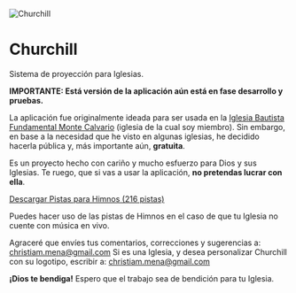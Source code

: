 ![Churchill](https://github.com/xtiam57/churchill/blob/86f41969389e802a7ce99dd2857cd5747047323a/public/cover.png)

# Churchill
Sistema de proyección para Iglesias.

**IMPORTANTE: Está versión de la aplicación aún está en fase desarrollo y pruebas.**

La aplicación fue originalmente ideada para ser usada en la [Iglesia Bautista Fundamental Monte Calvario](https://www.facebook.com/IBFMonteCalvarioLima) (iglesia de la cual soy miembro). Sin embargo, en base a la necesidad que he visto en algunas iglesias, he decidido hacerla pública y, más importante aún, **gratuita**.

Es un proyecto hecho con cariño y mucho esfuerzo para Dios y sus Iglesias. Te ruego, que si vas a usar la aplicación, **no pretendas lucrar con ella**.

[Descargar Pistas para Himnos (216 pistas)](https://github.com/xtiam57/churchill/releases/download/untagged-584632e70985c222df32/himnos.zip)

Puedes hacer uso de las pistas de Himnos en el caso de que tu Iglesia no cuente con música en vivo.

Agraceré que envíes tus comentarios, correcciones y sugerencias a: christiam.mena@gmail.com
Si es una Iglesia, y desea personalizar Churchill con su logotipo, escribir a: christiam.mena@gmail.com

**¡Dios te bendiga!**
Espero que el trabajo sea de bendición para tu Iglesia.
